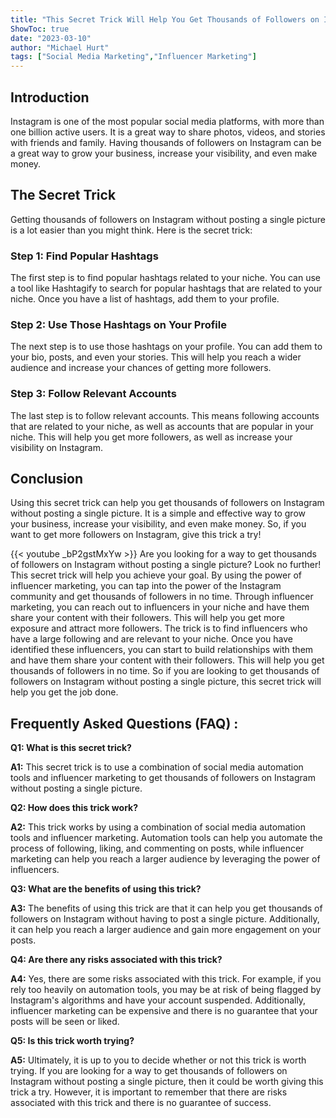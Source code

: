 ```yaml
---
title: "This Secret Trick Will Help You Get Thousands of Followers on Instagram Without Posting a Single Picture!"
ShowToc: true 
date: "2023-03-10"
author: "Michael Hurt" 
tags: ["Social Media Marketing","Influencer Marketing"]
---
```

## Introduction

Instagram is one of the most popular social media platforms, with more than one billion active users. It is a great way to share photos, videos, and stories with friends and family. Having thousands of followers on Instagram can be a great way to grow your business, increase your visibility, and even make money.

## The Secret Trick

Getting thousands of followers on Instagram without posting a single picture is a lot easier than you might think. Here is the secret trick:

### Step 1: Find Popular Hashtags

The first step is to find popular hashtags related to your niche. You can use a tool like Hashtagify to search for popular hashtags that are related to your niche. Once you have a list of hashtags, add them to your profile.

### Step 2: Use Those Hashtags on Your Profile

The next step is to use those hashtags on your profile. You can add them to your bio, posts, and even your stories. This will help you reach a wider audience and increase your chances of getting more followers.

### Step 3: Follow Relevant Accounts

The last step is to follow relevant accounts. This means following accounts that are related to your niche, as well as accounts that are popular in your niche. This will help you get more followers, as well as increase your visibility on Instagram.

## Conclusion

Using this secret trick can help you get thousands of followers on Instagram without posting a single picture. It is a simple and effective way to grow your business, increase your visibility, and even make money. So, if you want to get more followers on Instagram, give this trick a try!

{{< youtube _bP2gstMxYw >}} 
Are you looking for a way to get thousands of followers on Instagram without posting a single picture? Look no further! This secret trick will help you achieve your goal. By using the power of influencer marketing, you can tap into the power of the Instagram community and get thousands of followers in no time. Through influencer marketing, you can reach out to influencers in your niche and have them share your content with their followers. This will help you get more exposure and attract more followers. The trick is to find influencers who have a large following and are relevant to your niche. Once you have identified these influencers, you can start to build relationships with them and have them share your content with their followers. This will help you get thousands of followers in no time. So if you are looking to get thousands of followers on Instagram without posting a single picture, this secret trick will help you get the job done.

## Frequently Asked Questions (FAQ) :
**Q1: What is this secret trick?**

**A1:** This secret trick is to use a combination of social media automation tools and influencer marketing to get thousands of followers on Instagram without posting a single picture.

**Q2: How does this trick work?**

**A2:** This trick works by using a combination of social media automation tools and influencer marketing. Automation tools can help you automate the process of following, liking, and commenting on posts, while influencer marketing can help you reach a larger audience by leveraging the power of influencers.

**Q3: What are the benefits of using this trick?**

**A3:** The benefits of using this trick are that it can help you get thousands of followers on Instagram without having to post a single picture. Additionally, it can help you reach a larger audience and gain more engagement on your posts.

**Q4: Are there any risks associated with this trick?**

**A4:** Yes, there are some risks associated with this trick. For example, if you rely too heavily on automation tools, you may be at risk of being flagged by Instagram's algorithms and have your account suspended. Additionally, influencer marketing can be expensive and there is no guarantee that your posts will be seen or liked.

**Q5: Is this trick worth trying?**

**A5:** Ultimately, it is up to you to decide whether or not this trick is worth trying. If you are looking for a way to get thousands of followers on Instagram without posting a single picture, then it could be worth giving this trick a try. However, it is important to remember that there are risks associated with this trick and there is no guarantee of success.


